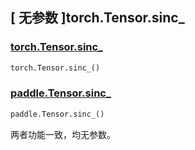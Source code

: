 ## [ 无参数 ]torch.Tensor.sinc_

### [torch.Tensor.sinc_](https://pytorch.org/docs/stable/generated/torch.Tensor.sinc_.html#torch.Tensor.sinc_)

```python
torch.Tensor.sinc_()
```

### [paddle.Tensor.sinc_]()

```python
paddle.Tensor.sinc_()
```

两者功能一致，均无参数。
